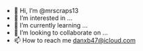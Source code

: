 - 👋 Hi, I’m @mrscraps13
- 👀 I’m interested in ...
- 🌱 I’m currently learning ...
- 💞️ I’m looking to collaborate on ...
- 📫 How to reach me danxb47@icloud.com

<!---
mrscraps13/mrscraps13 is a ✨ special ✨ repository because its `README.md` (this file) appears on your GitHub profile.
You can click the Preview link to take a look at your changes.
--->
